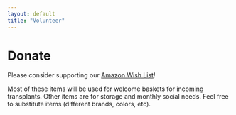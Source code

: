 ```yaml
---
layout: default
title: "Volunteer"
---
```


# Donate

Please consider supporting our [Amazon Wish List](https://www.amazon.com/hz/wishlist/ls/1WGVXG56XQUSP?ref_=wl_share)!

Most of these items will be used for welcome baskets for incoming transplants. Other items are for storage and monthly social needs. Feel free to substitute items (different brands, colors, etc). 
